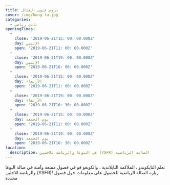 ```yaml
---
title: دروس فنون القتال
cover: /img/kung-fu.jpg
categories:
  - نادي رياضي
openingTimes:
  - 
    close: '2019-06-21T15: 00: 00.000Z'
    day: الإثنين
    open: '2019-06-21T11: 00: 00.000Z'
  - 
    close: '2019-06-21T19: 00: 00.000Z'
    day: الإثنين
    open: '2019-06-21T16: 00: 00.000Z'
  - 
    close: '2019-06-21T15: 00: 00.000Z'
    day: الأربعاء
    open: '2019-06-21T11: 00: 00.000Z'
  - 
    close: '2019-06-21T19: 00: 00.000Z'
    day: الأربعاء
    open: '2019-06-21T16: 30: 00.000Z'
  - 
    close: '2019-06-21T15: 00: 00.000Z'
    day: يوم الجمعة
    open: '2019-06-21T11: 00: 00.000Z'
  - 
    close: '2019-06-21T19: 00: 00.000Z'
    day: يوم الجمعة
    open: '2019-06-21T16: 30: 00.000Z'
location:
  description: في اليوغا والرياضة للاجئين (YSFR) الصالة الرياضية
---
```


تعلم التايكوندو ، الملاكمة التايلاندية ، والكونغو فو في فصول ممتعة وآمنة في صالة اليوغا والرياضة للاجئين (YSFR)! زيارة الصالة الرياضية للحصول على معلومات حول فصول محددة